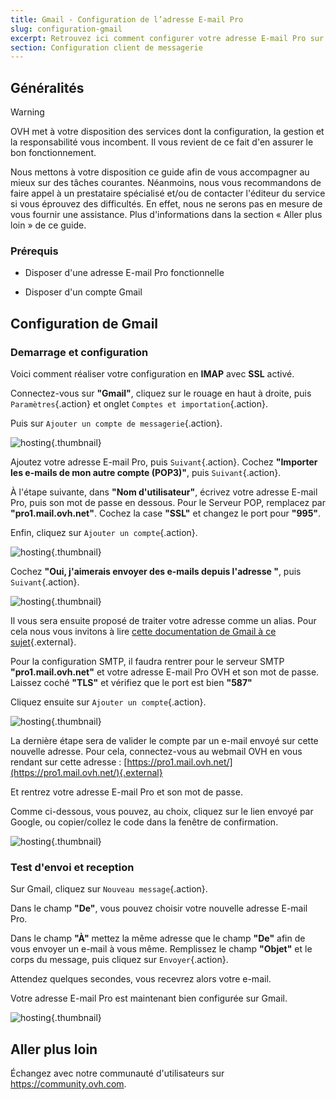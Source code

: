 ```yaml
---
title: Gmail - Configuration de l’adresse E-mail Pro
slug: configuration-gmail
excerpt: Retrouvez ici comment configurer votre adresse E-mail Pro sur Gmail
section: Configuration client de messagerie
---
```


## Généralités

> [!warning]
>
> OVH met à votre disposition des services dont la configuration, la gestion et la responsabilité vous incombent. Il vous revient de ce fait d'en assurer le bon fonctionnement.
> 
> Nous mettons à votre disposition ce guide afin de vous accompagner au mieux sur des tâches courantes. Néanmoins, nous vous recommandons de faire appel à un prestataire spécialisé et/ou de contacter l'éditeur du service si vous éprouvez des difficultés. En effet, nous ne serons pas en mesure de vous fournir une assistance. Plus d'informations dans la section « Aller plus loin » de ce guide.
> 

### Prérequis

- Disposer d'une adresse E-mail Pro fonctionnelle

- Disposer d'un compte Gmail

## Configuration de Gmail

### Demarrage et configuration

Voici comment réaliser votre configuration en  **IMAP**  avec  **SSL** activé.

Connectez-vous sur **"Gmail"**, cliquez sur le rouage en haut à droite, puis `Paramètres`{.action} et onglet `Comptes et importation`{.action}.

Puis sur `Ajouter un compte de messagerie`{.action}.

![hosting](images/01.png){.thumbnail}

Ajoutez votre adresse E-mail Pro, puis `Suivant`{.action}. Cochez **"Importer les e-mails de mon autre compte (POP3)"**, puis `Suivant`{.action}.

À l'étape suivante, dans **"Nom d'utilisateur"**, écrivez votre adresse E-mail Pro, puis son mot de passe en dessous. Pour le Serveur POP, remplacez par **"pro1.mail.ovh.net"**. Cochez la case **"SSL"** et changez le port pour **"995"**.

Enfin, cliquez sur `Ajouter un compte`{.action}.

![hosting](images/02.png){.thumbnail}

Cochez **"Oui, j'aimerais envoyer des e-mails depuis l'adresse "**, puis `Suivant`{.action}.

![hosting](images/03.png){.thumbnail}

Il vous sera ensuite proposé de traiter votre adresse comme un alias. Pour cela nous vous invitons à lire [cette documentation de Gmail à ce sujet](https://support.google.com/a/answer/1710338?hl=fr&ref_topic=4388832&authuser=0/){.external}.

Pour la configuration SMTP, il faudra rentrer pour le serveur SMTP **"pro1.mail.ovh.net"** et votre adresse E-mail Pro OVH et son mot de passe. Laissez coché **"TLS"** et vérifiez que le port est bien **"587"**

Cliquez ensuite sur `Ajouter un compte`{.action}.

![hosting](images/04.png){.thumbnail}

La dernière étape sera de valider le compte par un e-mail envoyé sur cette nouvelle adresse. Pour cela, connectez-vous au webmail OVH en vous rendant sur cette adresse : [https://pro1.mail.ovh.net/](https://pro1.mail.ovh.net/){.external}

Et rentrez votre adresse E-mail Pro et son mot de passe.

Comme ci-dessous, vous pouvez, au choix, cliquez sur le lien envoyé par Google, ou copier/collez le code dans la fenêtre de confirmation.

![hosting](images/05.png){.thumbnail}

### Test d'envoi et reception

Sur Gmail, cliquez sur `Nouveau message`{.action}.

Dans le champ **"De"**, vous pouvez choisir votre nouvelle adresse E-mail Pro.

Dans le champ **"À"** mettez la même adresse que le champ **"De"** afin de vous envoyer un e-mail à vous même. Remplissez le champ **"Objet"** et le corps du message, puis cliquez sur `Envoyer`{.action}.

Attendez quelques secondes, vous recevrez alors votre e-mail.

Votre adresse E-mail Pro est maintenant bien configurée sur Gmail.

![hosting](images/06.png){.thumbnail}


## Aller plus loin

Échangez avec notre communauté d'utilisateurs sur <https://community.ovh.com>.
